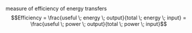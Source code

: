 measure of efficiency of energy transfers 
$$Efficiency = \frac{useful \; energy \; output}{total \; energy \; input} = \frac{useful \; power \; output}{total \; power \; input}$$
